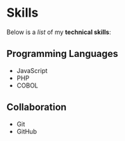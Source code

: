 # Skills

Below is a *list* of my **technical skills**:

## Programming Languages
- JavaScript
- PHP
- COBOL

## Collaboration
- Git
- GitHub
